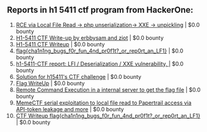 ## Reports in h1 5411 ctf program from HackerOne:
1. [RCE via Local File Read -> php unserialization-> XXE -> unpickling](https://hackerone.com/reports/415501) | $0.0 bounty
2. [H1-5411 CTF Write-up by erbbysam and ziot](https://hackerone.com/reports/415137) | $0.0 bounty
3. [H1-5411 CTF Writeup](https://hackerone.com/reports/416004) | $0.0 bounty
4. [flag{cha1n1ng_bugs_f0r_fun_4nd_pr0f1t?_or_rep0rt_an_LF1}](https://hackerone.com/reports/415092) | $0.0 bounty
5. [h1-5411-CTF report: LFI / Deserialization / XXE vulnerability, ](https://hackerone.com/reports/415233) | $0.0 bounty
6. [Solution for h15411's CTF challenge](https://hackerone.com/reports/415222) | $0.0 bounty
7. [Flag WriteUp](https://hackerone.com/reports/415202) | $0.0 bounty
8. [Remote Command Execution in a internal server to get the flag file](https://hackerone.com/reports/415682) | $0.0 bounty
9. [MemeCTF serial exploitation to local file read to Papertrail access via API-token leakage and more](https://hackerone.com/reports/416123) | $0.0 bounty
10. [CTF Writeup flag{cha1n1ng_bugs_f0r_fun_4nd_pr0f1t?_or_rep0rt_an_LF1}](https://hackerone.com/reports/415275) | $0.0 bounty